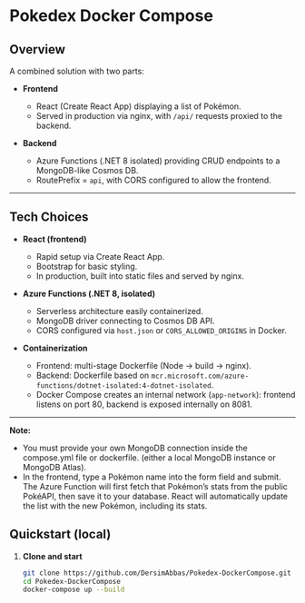 # Pokedex Docker Compose

## Overview

A combined solution with two parts:

- **Frontend**  
  - React (Create React App) displaying a list of Pokémon.  
  - Served in production via nginx, with `/api/` requests proxied to the backend.

- **Backend**  
  - Azure Functions (.NET 8 isolated) providing CRUD endpoints to a MongoDB-like Cosmos DB.  
  - RoutePrefix = `api`, with CORS configured to allow the frontend.

---

## Tech Choices

- **React (frontend)**  
  - Rapid setup via Create React App.  
  - Bootstrap for basic styling.  
  - In production, built into static files and served by nginx.

- **Azure Functions (.NET 8, isolated)**  
  - Serverless architecture easily containerized.  
  - MongoDB driver connecting to Cosmos DB API.  
  - CORS configured via `host.json` or `CORS_ALLOWED_ORIGINS` in Docker.

- **Containerization**  
  - Frontend: multi-stage Dockerfile (Node → build → nginx).  
  - Backend: Dockerfile based on `mcr.microsoft.com/azure-functions/dotnet-isolated:4-dotnet-isolated`.  
  - Docker Compose creates an internal network (`app-network`): frontend listens on port 80, backend is exposed internally on 8081.

---
**Note:**

- You must provide your own MongoDB connection inside the compose.yml file or dockerfile. (either a local MongoDB instance or MongoDB Atlas).
- In the frontend, type a Pokémon name into the form field and submit. The Azure Function will first fetch that Pokémon’s stats from the public PokéAPI, then save it to your database. React will automatically update the list with the new Pokémon, including its stats.

## Quickstart (local)

1. **Clone and start**  
   ```bash
   git clone https://github.com/DersimAbbas/Pokedex-DockerCompose.git
   cd Pokedex-DockerCompose
   docker-compose up --build
